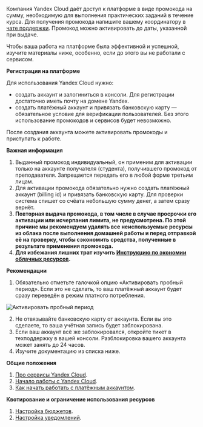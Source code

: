 Компания Yandex Cloud даёт доступ к платформе в виде промокода на сумму, необходимую для выполнения практических заданий в  течение курса. Для получения промокода напишите вашему координатору в [чате поддержки](https://netology.ru/profile?modal=support&type=new-ticket). Промокод можно активировать до даты, указанной при выдаче. 

Чтобы ваша работа на платформе была эффективной и успешной, изучите материалы ниже, особенно, если до этого вы не работали с сервисом.

**Регистрация на платформе**

Для использования Yandex Cloud нужно:

* создать аккаунт и залогиниться в консоли. Для регистрации достаточно иметь почту на домене Yandex.
* создать платёжный аккаунт и привязать банковскую карту — обязательное условие для верификации пользователей. Без этого использование промокодов и сервисов будет невозможно. 

После создания аккаунта можете активировать промокоды и приступать к работе.

**Важная информация**
1. Выданный промокод индивидуальный, он применим для активации только на аккаунте получателя (студента), получившего промокод от преподавателя. Запрещается передать его в любой форме третьим лицам.
2. Для активации промокода обязательно нужно создать платёжный аккаунт (billing id) и привязать банковскую карту. Для проверки система спишет со счёата небольшую сумму денег, а затем сразу вернёт.
3. **Повторная выдача промокода, в том числе в случае просрочки его активации или исчерпания лимита, не предусмотрена. По этой причине мы рекомендуем удалять все неиспользуемые ресурсы из облака после выполнения домашней работы и перед отправкой её на проверку, чтобы сэкономить средства, полученные в результате применения промокода.**
4. **Для избежания лишних трат изучить [Инструкцию по экономии облачных ресурсов](https://github.com/netology-code/devops-materials/blob/master/cloudwork.MD).**
	
**Рекомендации**
1. Обязательно отметьте галочкой опцию «Активировать пробный период». Если это не сделать, то ваш платёжный аккаунт будет сразу переведён в режим платного потребления.

![Активировать пробный период](http://joxi.ru/DmBYaDKTqDX4wr.jpg?download=1&name=%D0%A1%D0%BA%D1%80%D0%B8%D0%BD%D1%88%D0%BE%D1%82%2027-07-2021%2017:31:13.jpg) 

2. Не отвязывайте банковскую карту от аккаунта. Если вы это сделаете, то ваша учётная запись будет заблокирована.
3. Если ваш аккаунт всё же заблокировался, откройте тикет в техподдержку в вашей консоли. Разблокировка вашего аккаунта может занять до 24 часов.
4. Изучите документацию из списка ниже.

**Общие положения**
1. [Про сервисы Yandex Cloud](https://cloud.yandex.ru/services#_all). 
2. [Начало работы с Yandex Cloud](https://cloud.yandex.ru/docs/overview/quickstart).
3. [Как начать работать с платёжным аккаунтом](https://cloud.yandex.ru/docs/billing/quickstart/).

**Квотирование и ограничение использования ресурсов**
1. [Настройка бюджетов](https://cloud.yandex.ru/docs/billing/concepts/budget).
2. [Настройка уведомлений](https://cloud.yandex.ru/docs/billing/operations/budgets).
